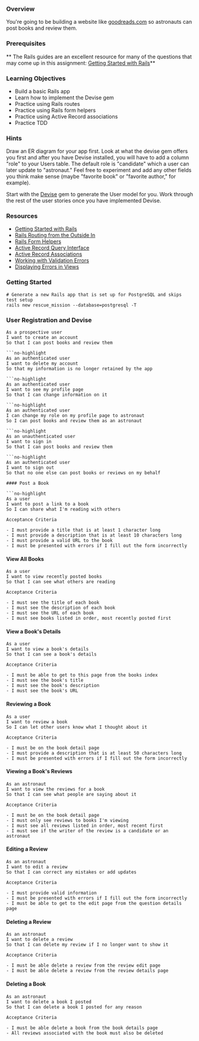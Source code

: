 ### Overview

You're going to be building a website like
[goodreads.com](http://www.goodreads.com/) so astronauts can post books and review them.

### Prerequisites

** The Rails guides are an excellent resource for many of the questions that may come up in this assignment:
[Getting Started with Rails](http://guides.rubyonrails.org/getting_started.html)**

### Learning Objectives

- Build a basic Rails app
- Learn how to implement the Devise gem
- Practice using Rails routes
- Practice using Rails form helpers
- Practice using Active Record associations
- Practice TDD

### Hints
Draw an ER diagram for your app first. Look at what the devise gem offers you first and after you have Devise installed, you will have to add a column "role" to your Users table. The default role is "candidate" which a user can later update to "astronaut." Feel free to experiment and add any other fields you think make sense (maybe "favorite book" or "favorite author," for example).

Start with the [Devise](https://github.com/plataformatec/devise) gem to generate the User model for you. Work through the rest of the user stories once you have implemented Devise.

### Resources

- [Getting Started with Rails](http://guides.rubyonrails.org/getting_started.html)
- [Rails Routing from the Outside In](http://guides.rubyonrails.org/routing.html)
- [Rails Form Helpers](http://guides.rubyonrails.org/form_helpers.html)
- [Active Record Query Interface](http://guides.rubyonrails.org/active_record_querying.html)
- [Active Record Associations](http://guides.rubyonrails.org/association_basics.html)
- [Working with Validation Errors](http://edgeguides.rubyonrails.org/active_record_validations.html#working-with-validation-errors)
- [Displaying Errors in Views](http://edgeguides.rubyonrails.org/active_record_validations.html#displaying-validation-errors-in-views)

### Getting Started

```no-highlight
# Generate a new Rails app that is set up for PostgreSQL and skips test setup
rails new rescue_mission --database=postgresql -T
```

### User Registration and Devise

```no-highlight
As a prospective user
I want to create an account
So that I can post books and review them

```no-highlight
As an authenticated user
I want to delete my account
So that my information is no longer retained by the app

```no-highlight
As an authenticated user
I want to see my profile page
So that I can change information on it

```no-highlight
As an authenticated user
I can change my role on my profile page to astronaut
So I can post books and review them as an astronaut

```no-highlight
As an unauthenticated user
I want to sign in
So that I can post books and review them

```no-highlight
As an authenticated user
I want to sign out
So that no one else can post books or reviews on my behalf

#### Post a Book

```no-highlight
As a user
I want to post a link to a book
So I can share what I'm reading with others

Acceptance Criteria

- I must provide a title that is at least 1 character long
- I must provide a description that is at least 10 characters long
- I must provide a valid URL to the book
- I must be presented with errors if I fill out the form incorrectly
```

#### View All Books

```no-highlight
As a user
I want to view recently posted books
So that I can see what others are reading

Acceptance Criteria

- I must see the title of each book
- I must see the description of each book
- I must see the URL of each book
- I must see books listed in order, most recently posted first
```

#### View a Book's Details

```no-highlight
As a user
I want to view a book's details
So that I can see a book's details

Acceptance Criteria

- I must be able to get to this page from the books index
- I must see the book's title
- I must see the book's description
- I must see the book's URL
```

#### Reviewing a Book

```no-highlight
As a user
I want to review a book
So I can let other users know what I thought about it

Acceptance Criteria

- I must be on the book detail page
- I must provide a description that is at least 50 characters long
- I must be presented with errors if I fill out the form incorrectly
```

#### Viewing a Book's Reviews

```no-highlight
As an astronaut
I want to view the reviews for a book
So that I can see what people are saying about it

Acceptance Criteria

- I must be on the book detail page
- I must only see reviews to books I'm viewing
- I must see all reviews listed in order, most recent first
- I must see if the writer of the review is a candidate or an astronaut
```

#### Editing a Review

```no-highlight
As an astronaut
I want to edit a review
So that I can correct any mistakes or add updates

Acceptance Criteria

- I must provide valid information
- I must be presented with errors if I fill out the form incorrectly
- I must be able to get to the edit page from the question details page
```

#### Deleting a Review

```no-highlight
As an astronaut
I want to delete a review
So that I can delete my review if I no longer want to show it

Acceptance Criteria

- I must be able delete a review from the review edit page
- I must be able delete a review from the review details page
```

#### Deleting a Book

```no-highlight
As an astronaut
I want to delete a book I posted
So that I can delete a book I posted for any reason

Acceptance Criteria

- I must be able delete a book from the book details page
- All reviews associated with the book must also be deleted
```

[forms_for_models]: http://guides.rubyonrails.org/form_helpers.html#dealing-with-model-objects
